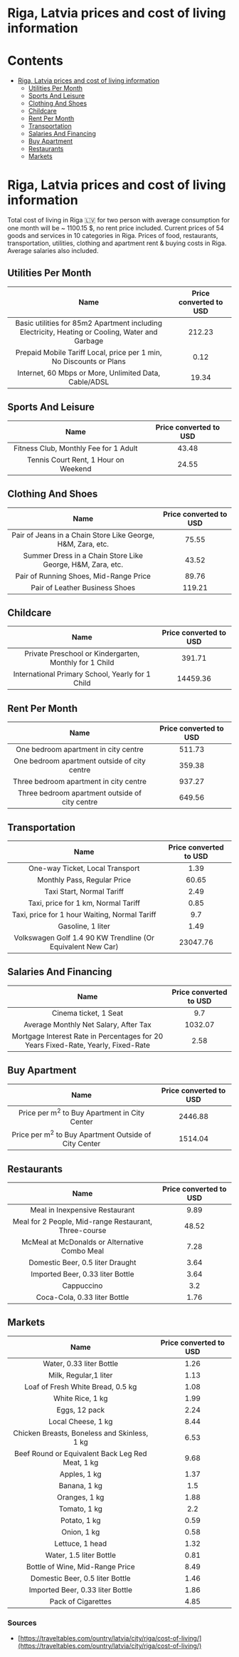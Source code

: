
Riga, Latvia prices and cost of living information
==================================================

Contents
========

* [Riga, Latvia prices and cost of living information](#riga-latvia-prices-and-cost-of-living-information)
	* [Utilities Per Month](#utilities-per-month)
	* [Sports And Leisure](#sports-and-leisure)
	* [Clothing And Shoes](#clothing-and-shoes)
	* [Childcare](#childcare)
	* [Rent Per Month](#rent-per-month)
	* [Transportation](#transportation)
	* [Salaries And Financing](#salaries-and-financing)
	* [Buy Apartment](#buy-apartment)
	* [Restaurants](#restaurants)
	* [Markets](#markets)

# Riga, Latvia prices and cost of living information


Total cost of living in Riga 🇱🇻 for two person with average consumption for one month will be ~ 1100.15 $, no rent price
 included. Current prices of 54 goods and services in 10 categories  in Riga. Prices of food, restaurants, 
transportation, utilities, clothing and apartment rent & buying costs in Riga. Average salaries also included.
## Utilities Per Month
  

|Name|Price converted to USD|
| :---: | :---: |
|Basic utilities for 85m2 Apartment including Electricity, Heating or Cooling, Water and Garbage|212.23|
|Prepaid Mobile Tariff Local, price per 1 min, No Discounts or Plans|0.12|
|Internet, 60 Mbps or More, Unlimited Data, Cable/ADSL|19.34|
  

## Sports And Leisure
  

|Name|Price converted to USD|
| :---: | :---: |
|Fitness Club, Monthly Fee for 1 Adult|43.48|
|Tennis Court Rent, 1 Hour on Weekend|24.55|
  

## Clothing And Shoes
  

|Name|Price converted to USD|
| :---: | :---: |
|Pair of Jeans in a Chain Store Like George, H&M, Zara, etc.|75.55|
|Summer Dress in a Chain Store Like George, H&M, Zara, etc.|43.52|
|Pair of Running Shoes, Mid-Range Price|89.76|
|Pair of Leather Business Shoes|119.21|
  

## Childcare
  

|Name|Price converted to USD|
| :---: | :---: |
|Private Preschool or Kindergarten, Monthly for 1 Child|391.71|
|International Primary School, Yearly for 1 Child|14459.36|
  

## Rent Per Month
  

|Name|Price converted to USD|
| :---: | :---: |
|One bedroom apartment in city centre|511.73|
|One bedroom apartment outside of city centre|359.38|
|Three bedroom apartment in city centre|937.27|
|Three bedroom apartment outside of city centre|649.56|
  

## Transportation
  

|Name|Price converted to USD|
| :---: | :---: |
|One-way Ticket, Local Transport|1.39|
|Monthly Pass, Regular Price|60.65|
|Taxi Start, Normal Tariff|2.49|
|Taxi, price for 1 km, Normal Tariff|0.85|
|Taxi, price for 1 hour Waiting, Normal Tariff|9.7|
|Gasoline, 1 liter|1.49|
|Volkswagen Golf 1.4 90 KW Trendline (Or Equivalent New Car)|23047.76|
  

## Salaries And Financing
  

|Name|Price converted to USD|
| :---: | :---: |
|Cinema ticket, 1 Seat|9.7|
|Average Monthly Net Salary, After Tax|1032.07|
|Mortgage Interest Rate in Percentages for 20 Years Fixed-Rate, Yearly, Fixed-Rate|2.58|
  

## Buy Apartment
  

|Name|Price converted to USD|
| :---: | :---: |
|Price per m<sup>2</sup> to Buy Apartment in City Center|2446.88|
|Price per m<sup>2</sup> to Buy Apartment Outside of City Center|1514.04|
  

## Restaurants
  

|Name|Price converted to USD|
| :---: | :---: |
|Meal in Inexpensive Restaurant|9.89|
|Meal for 2 People, Mid-range Restaurant, Three-course|48.52|
|McMeal at McDonalds or Alternative Combo Meal|7.28|
|Domestic Beer, 0.5 liter Draught|3.64|
|Imported Beer, 0.33 liter Bottle|3.64|
|Cappuccino|3.2|
|Coca-Cola, 0.33 liter Bottle|1.76|
  

## Markets
  

|Name|Price converted to USD|
| :---: | :---: |
|Water, 0.33 liter Bottle|1.26|
|Milk, Regular,1 liter|1.13|
|Loaf of Fresh White Bread, 0.5 kg|1.08|
|White Rice, 1 kg|1.99|
|Eggs, 12 pack|2.24|
|Local Cheese, 1 kg|8.44|
|Chicken Breasts, Boneless and Skinless, 1 kg|6.53|
|Beef Round or Equivalent Back Leg Red Meat, 1 kg |9.68|
|Apples, 1 kg|1.37|
|Banana, 1 kg|1.5|
|Oranges, 1 kg|1.88|
|Tomato, 1 kg|2.2|
|Potato, 1 kg|0.59|
|Onion, 1 kg|0.58|
|Lettuce, 1 head|1.32|
|Water, 1.5 liter Bottle|0.81|
|Bottle of Wine, Mid-Range Price|8.49|
|Domestic Beer, 0.5 liter Bottle|1.46|
|Imported Beer, 0.33 liter Bottle|1.86|
|Pack of Cigarettes|4.85|
  

### Sources

- [https://traveltables.com/ountry/latvia/city/riga/cost-of-living/](https://traveltables.com/ountry/latvia/city/riga/cost-of-living/)
